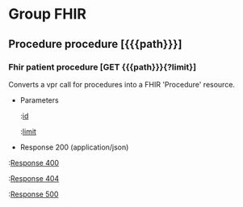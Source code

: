 # Group FHIR

## Procedure procedure [{{{path}}}]

### Fhir patient procedure [GET {{{path}}}{?limit}]

Converts a vpr call for procedures into a FHIR 'Procedure' resource.

+ Parameters

    :[id]({{{common}}}/parameters/fhir.id.md)

    :[limit]({{{common}}}/parameters/limit.md)


+ Response 200 (application/json)

:[Response 400]({{{common}}}/responses/400.md)

:[Response 404]({{{common}}}/responses/404.md)

:[Response 500]({{{common}}}/responses/500.md)


